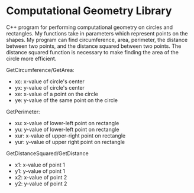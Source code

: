 # Computational Geometry Library
C++ program for performing computational geometry on circles and rectangles. My functions take in parameters which represent points on the shapes. My program can find circumference, area, perimeter, the distance between two points, and the distance squared between two points. The distance squared function is necessary to make finding the area of the circle more efficient.

GetCircumference/GetArea:
* xc: x-value of circle's center
* yx: y-value of circle's center
* xe: x-value of a point on the circle
* ye: y-value of the same point on the circle

GetPerimeter:
* xu: x-value of lower-left point on rectangle
* yu: y-value of lower-left point on rectangle
* xur: x-value of upper-right point on rectangle
* yur: y-value of upper right point on rectangle

GetDistanceSquared/GetDistance
* x1: x-value of point 1
* y1: y-value of point 1
* x2: x-value of point 2
* y2: y-value of point 2

